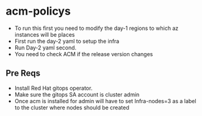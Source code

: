 # acm-policys

* To run this first you need to modify the day-1 regions to which az instances will be places 
* First run the day-2 yaml to setup the infra 
* Run Day-2 yaml second. 
* You need to check ACM if the release version changes 

## Pre Reqs
* Install Red Hat gitops operator. 
* Make sure the gitops SA account is cluster admin
* Once acm is installed for admin will have to set Infra-nodes=3 as a label to the cluster where nodes should be created
